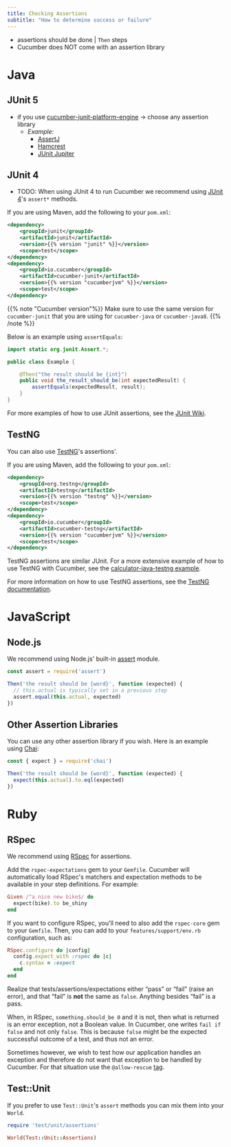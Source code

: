 ```yaml
---
title: Checking Assertions
subtitle: "How to determine success or failure"
---
```


* assertions should be done | `Then` steps
* Cucumber does NOT come with an assertion library

# Java

## JUnit 5

* if you use [cucumber-junit-platform-engine](https://github.com/cucumber/cucumber-jvm/tree/main/cucumber-junit-platform-engine) -> choose any assertion library
  * _Example:_
    * [AssertJ](https://assertj.github.io/doc/)
    * [Hamcrest](http://hamcrest.org/JavaHamcrest/)
    * [JUnit Jupiter](https://junit.org/junit5/docs/current/user-guide/#writing-tests-assertions)

## JUnit 4

* TODO:
When using JUnit 4 to run Cucumber we recommend using [JUnit 4](https://junit.org/junit4/)'s `assert*` methods.

If you are using Maven, add the following to your `pom.xml`:

```xml
<dependency>
    <groupId>junit</groupId>
    <artifactId>junit</artifactId>
    <version>{{% version "junit" %}}</version>
    <scope>test</scope>
</dependency>
<dependency>
    <groupId>io.cucumber</groupId>
    <artifactId>cucumber-junit</artifactId>
    <version>{{% version "cucumberjvm" %}}</version>
    <scope>test</scope>
</dependency>
```

{{% note "Cucumber version"%}}
Make sure to use the same version for `cucumber-junit` that you are using for `cucumber-java` or `cucumber-java8`.
{{% /note %}}

Below is an example using `assertEquals`:

```java
import static org.junit.Assert.*;

public class Example {

    @Then("the result should be {int}")
    public void the_result_should_be(int expectedResult) {
        assertEquals(expectedResult, result);
    }
}
```

For more examples of how to use JUnit assertions, see the [JUnit Wiki](https://github.com/junit-team/junit4/wiki/Assertions).

## TestNG

You can also use [TestNG](https://testng.org/doc/)'s assertions'.

If you are using Maven, add the following to your `pom.xml`:
```xml
<dependency>
    <groupId>org.testng</groupId>
    <artifactId>testng</artifactId>
    <version>{{% version "testng" %}}</version>
    <scope>test</scope>
</dependency>
<dependency>
    <groupId>io.cucumber</groupId>
    <artifactId>cucumber-testng</artifactId>
    <version>{{% version "cucumberjvm" %}}</version>
    <scope>test</scope>
</dependency>
```

TestNG assertions are similar JUnit.
For a more extensive example of how to use TestNG with Cucumber, see the [calculator-java-testng example](https://github.com/cucumber/cucumber-jvm/tree/main/examples/calculator-java-testng).

For more information on how to use TestNG assertions, see the [TestNG documentation](https://testng.org/doc/documentation-main.html#success-failure).

# JavaScript

## Node.js

We recommend using Node.js' built-in [assert](https://nodejs.org/dist/latest-v8.x/docs/api/assert.html) module.

```javascript
const assert = require('assert')

Then('the result should be {word}', function (expected) {
  // this.actual is typically set in a previous step
  assert.equal(this.actual, expected)
})
```

## Other Assertion Libraries

You can use any other assertion library if you wish. Here is an example using [Chai](https://www.chaijs.com/):

```javascript
const { expect } = require('chai')

Then('the result should be {word}', function (expected) {
  expect(this.actual).to.eql(expected)
})
```

# Ruby

## RSpec

We recommend using [RSpec](https://rspec.info/) for assertions.

Add the `rspec-expectations` gem to your `Gemfile`.
Cucumber will automatically load RSpec's matchers and expectation methods to be
available in your step definitions. For example:

```ruby
Given /^a nice new bike$/ do
  expect(bike).to be_shiny
end
```

If you want to configure RSpec, you'll need to also add the `rspec-core` gem
to your `Gemfile`. Then, you can add to your `features/support/env.rb`
configuration, such as:

```ruby
RSpec.configure do |config|
  config.expect_with :rspec do |c|
    c.syntax = :expect
  end
end
```

Realize that tests/assertions/expectations either “pass” or “fail” (raise an error), and that “fail” is **not** the same as `false`.
Anything besides “fail” is a pass.

When, in RSpec, `something.should_be 0` and it is not, then what is returned is an error exception, not a Boolean value.
In Cucumber, one writes `fail if false` and not only `false`.
This is because `false` might be the expected successful outcome of a test, and thus not an error.

Sometimes however, we wish to test how our application handles an exception and therefore do not want that exception
to be handled by Cucumber. For that situation use the `@allow-rescue` [tag](/docs/cucumber/api/#tags).

## Test::Unit

If you prefer to use `Test::Unit`'s `assert` methods you can mix them into
your `World`.

```ruby
require 'test/unit/assertions'

World(Test::Unit::Assertions)
```
